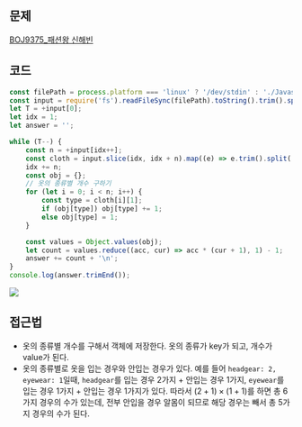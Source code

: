 ## 문제

[BOJ9375\_패션왕 신해빈](https://www.acmicpc.net/problem/9375)

## 코드

```js
const filePath = process.platform === 'linux' ? '/dev/stdin' : './Javascript/input.txt';
const input = require('fs').readFileSync(filePath).toString().trim().split('\n');
let T = +input[0];
let idx = 1;
let answer = '';

while (T--) {
    const n = +input[idx++];
    const cloth = input.slice(idx, idx + n).map((e) => e.trim().split(' '));
    idx += n;
    const obj = {};
    // 옷의 종류별 개수 구하기
    for (let i = 0; i < n; i++) {
        const type = cloth[i][1];
        if (obj[type]) obj[type] += 1;
        else obj[type] = 1;
    }

    const values = Object.values(obj);
    let count = values.reduce((acc, cur) => acc * (cur + 1), 1) - 1;
    answer += count + '\n';
}
console.log(answer.trimEnd());
```

![](https://velog.velcdn.com/images/ahhpc2012/post/71b12806-56fa-43cf-afca-01f1bc1e5ff5/image.png)

## 접근법

>

-   옷의 종류별 개수를 구해서 객체에 저장한다. 옷의 종류가 key가 되고, 개수가 value가 된다.
-   옷의 종류별로 옷을 입는 경우와 안입는 경우가 있다. 예를 들어 `headgear: 2, eyewear: 1`일때,
    `headgear`를 입는 경우 2가지 + 안입는 경우 1가지, `eyewear`를 입는 경우 1가지 + 안입는 경우 1가지가 있다.
    따라서 $(2+1)\times(1+1)$를 하면 총 6가지 경우의 수가 있는데, 전부 안입을 경우 알몸이 되므로 해당 경우는 빼서 총 5가지 경우의 수가 된다.
